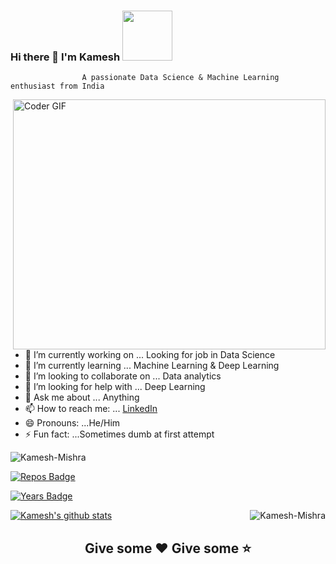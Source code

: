 ### Hi there 👋 I'm Kamesh <img src="https://github.com/TheDudeThatCode/TheDudeThatCode/blob/master/Assets/Developer.gif" width="80px">



                    A passionate Data Science & Machine Learning enthusiast from India 
                                     
<img src="https://media.giphy.com/media/SWoSkN6DxTszqIKEqv/giphy.gif" align="right" alt="Coder GIF" width="500" height="400">


- 🔭 I’m currently working on ... Looking for job in Data Science
- 🌱 I’m currently learning ... Machine Learning & Deep Learning
- 👯 I’m looking to collaborate on ... Data analytics
- 🤔 I’m looking for help with ... Deep Learning
- 💬 Ask me about ... Anything
- 📫 How to reach me: ... [LinkedIn](www.linkedin.com/in/kameshmishra)
- 😄 Pronouns: ...He/Him
- ⚡ Fun fact: ...Sometimes dumb at first attempt

<img src="https://komarev.com/ghpvc/?username=Kamesh-Mishra" alt="Kamesh-Mishra" />


[![Repos Badge](https://badges.pufler.dev/repos/Kamesh-Mishra)](https://badges.pufler.dev)

[![Years Badge](https://badges.pufler.dev/years/Kamesh-Mishra)](https://badges.pufler.dev)






[![Kamesh's github stats](https://github-readme-stats.vercel.app/api?username=Kamesh-Mishra)](https://github.com/Kamesh-Mishra/github-readme-stats)
<img align="right" src="https://github-readme-stats.vercel.app/api/top-langs/?username=Kamesh-Mishra&layout=compact&hide=html" alt="Kamesh-Mishra" />








<h2 align="center">Give some ❤ Give some ⭐</h2>

